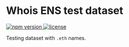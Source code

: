 # Whois ENS test dataset


<p>
  <a href="https://www.npmjs.com/package/whoisens-test-dataset">
    <img src="https://img.shields.io/npm/v/whoisens-test-dataset.svg" alt="npm version" />
  </a>

  <a href="https://github.com/whoisens/whoisens-test-dataset/blob/master/LICENSE">
    <img src="https://img.shields.io/npm/l/whoisens-test-dataset.svg" alt="license" />
  </a>
</p>


Testing dataset with `.eth` names.
